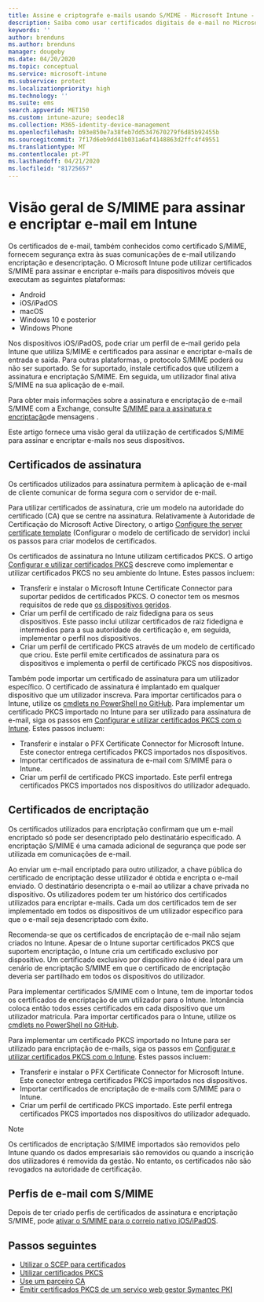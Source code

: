 ```yaml
---
title: Assine e criptografe e-mails usando S/MIME - Microsoft Intune - Azure [ Microsoft Docs
description: Saiba como usar certificados digitais de e-mail no Microsoft Intune para assinar e encriptar e-mails em dispositivos. Estes certificados são chamados S/MIME e são configurados utilizando perfis de configuração do dispositivo. Os certificados de assinatura e encriptação utilizam PKCS, ou certificados privados, e utilizam um conector para importar certificados.
keywords: ''
author: brenduns
ms.author: brenduns
manager: dougeby
ms.date: 04/20/2020
ms.topic: conceptual
ms.service: microsoft-intune
ms.subservice: protect
ms.localizationpriority: high
ms.technology: ''
ms.suite: ems
search.appverid: MET150
ms.custom: intune-azure; seodec18
ms.collection: M365-identity-device-management
ms.openlocfilehash: b93e850e7a38feb7dd5347670279f6d85b92455b
ms.sourcegitcommit: 7f17d6eb9dd41b031a6af4148863d2ffc4f49551
ms.translationtype: MT
ms.contentlocale: pt-PT
ms.lasthandoff: 04/21/2020
ms.locfileid: "81725657"
---
```

# <a name="smime-overview-to-sign-and-encrypt-email-in-intune"></a>Visão geral de S/MIME para assinar e encriptar e-mail em Intune

Os certificados de e-mail, também conhecidos como certificado S/MIME, fornecem segurança extra às suas comunicações de e-mail utilizando encriptação e desencriptação. O Microsoft Intune pode utilizar certificados S/MIME para assinar e encriptar e-mails para dispositivos móveis que executam as seguintes plataformas:

- Android
- iOS/iPadOS
- macOS
- Windows 10 e posterior
- Windows Phone

Nos dispositivos iOS/iPadOS, pode criar um perfil de e-mail gerido pela Intune que utiliza S/MIME e certificados para assinar e encriptar e-mails de entrada e saída. Para outras plataformas, o protocolo S/MIME poderá ou não ser suportado. Se for suportado, instale certificados que utilizem a assinatura e encriptação S/MIME. Em seguida, um utilizador final ativa S/MIME na sua aplicação de e-mail.

Para obter mais informações sobre a assinatura e encriptação de e-mail S/MIME com a Exchange, consulte [S/MIME para a assinatura e encriptação](https://docs.microsoft.com/Exchange/policy-and-compliance/smime)de mensagens .

Este artigo fornece uma visão geral da utilização de certificados S/MIME para assinar e encriptar e-mails nos seus dispositivos.

## <a name="signing-certificates"></a>Certificados de assinatura

Os certificados utilizados para assinatura permitem à aplicação de e-mail de cliente comunicar de forma segura com o servidor de e-mail.

Para utilizar certificados de assinatura, crie um modelo na autoridade do certificado (CA) que se centre na assinatura. Relativamente à Autoridade de Certificação do Microsoft Active Directory, o artigo [Configure the server certificate template](https://docs.microsoft.com/windows-server/networking/core-network-guide/cncg/server-certs/configure-the-server-certificate-template) (Configurar o modelo de certificado de servidor) inclui os passos para criar modelos de certificados.

Os certificados de assinatura no Intune utilizam certificados PKCS. O artigo [Configurar e utilizar certificados PKCS](certficates-pfx-configure.md) descreve como implementar e utilizar certificados PKCS no seu ambiente do Intune. Estes passos incluem:

- Transferir e instalar o Microsoft Intune Certificate Connector para suportar pedidos de certificados PKCS. O conector tem os mesmos requisitos de rede que [os dispositivos geridos](../fundamentals/intune-endpoints.md#access-for-managed-devices).
- Criar um perfil de certificado de raiz fidedigna para os seus dispositivos. Este passo inclui utilizar certificados de raiz fidedigna e intermédios para a sua autoridade de certificação e, em seguida, implementar o perfil nos dispositivos.
- Criar um perfil de certificado PKCS através de um modelo de certificado que criou. Este perfil emite certificados de assinatura para os dispositivos e implementa o perfil de certificado PKCS nos dispositivos.

Também pode importar um certificado de assinatura para um utilizador específico. O certificado de assinatura é implantado em qualquer dispositivo que um utilizador inscreva. Para importar certificados para o Intune, utilize os [cmdlets no PowerShell no GitHub](https://github.com/Microsoft/Intune-Resource-Access). Para implementar um certificado PKCS importado no Intune para ser utilizado para assinatura de e-mail, siga os passos em [Configurar e utilizar certificados PKCS com o Intune](certficates-pfx-configure.md). Estes passos incluem:

- Transferir e instalar o PFX Certificate Connector for Microsoft Intune. Este conector entrega certificados PKCS importados nos dispositivos.
- Importar certificados de assinatura de e-mail com S/MIME para o Intune.
- Criar um perfil de certificado PKCS importado. Este perfil entrega certificados PKCS importados nos dispositivos do utilizador adequado.

## <a name="encryption-certificates"></a>Certificados de encriptação

Os certificados utilizados para encriptação confirmam que um e-mail encriptado só pode ser desencriptado pelo destinatário especificado. A encriptação S/MIME é uma camada adicional de segurança que pode ser utilizada em comunicações de e-mail.

Ao enviar um e-mail encriptado para outro utilizador, a chave pública do certificado de encriptação desse utilizador é obtida e encripta o e-mail enviado. O destinatário desencripta o e-mail ao utilizar a chave privada no dispositivo. Os utilizadores podem ter um histórico dos certificados utilizados para encriptar e-mails. Cada um dos certificados tem de ser implementado em todos os dispositivos de um utilizador específico para que o e-mail seja desencriptado com êxito.

Recomenda-se que os certificados de encriptação de e-mail não sejam criados no Intune. Apesar de o Intune suportar certificados PKCS que suportem encriptação, o Intune cria um certificado exclusivo por dispositivo. Um certificado exclusivo por dispositivo não é ideal para um cenário de encriptação S/MIME em que o certificado de encriptação deveria ser partilhado em todos os dispositivos do utilizador.

Para implementar certificados S/MIME com o Intune, tem de importar todos os certificados de encriptação de um utilizador para o Intune. Intonância coloca então todos esses certificados em cada dispositivo que um utilizador matricula. Para importar certificados para o Intune, utilize os [cmdlets no PowerShell no GitHub](https://github.com/Microsoft/Intune-Resource-Access).

Para implementar um certificado PKCS importado no Intune para ser utilizado para encriptação de e-mails, siga os passos em [Configurar e utilizar certificados PKCS com o Intune](certficates-pfx-configure.md). Estes passos incluem:

- Transferir e instalar o PFX Certificate Connector for Microsoft Intune. Este conector entrega certificados PKCS importados nos dispositivos.
- Importar certificados de encriptação de e-mails com S/MIME para o Intune.
- Criar um perfil de certificado PKCS importado. Este perfil entrega certificados PKCS importados nos dispositivos do utilizador adequado.

 > [!NOTE]
 > Os certificados de encriptação S/MIME importados são removidos pelo Intune quando os dados empresariais são removidos ou quando a inscrição dos utilizadores é removida da gestão. No entanto, os certificados não são revogados na autoridade de certificação.

## <a name="smime-email-profiles"></a>Perfis de e-mail com S/MIME

Depois de ter criado perfis de certificados de assinatura e encriptação S/MIME, pode [ativar o S/MIME para o correio nativo iOS/iPadOS](../configuration/email-settings-ios.md).

## <a name="next-steps"></a>Passos seguintes

- [Utilizar o SCEP para certificados](certificates-scep-configure.md)
- [Utilizar certificados PKCS](certficates-pfx-configure.md)
- [Use um parceiro CA](certificate-authority-add-scep-overview.md)
- [Emitir certificados PKCS de um serviço web gestor Symantec PKI](certificates-digicert-configure.md)
